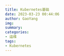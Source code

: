 ```yaml
---
title: Kubernetes基础
date: 2023-03-23 00:44:06
author: GaoYang
img:
summary: 
categories:
- 运维
tags:
- Kubernetes
---
```

